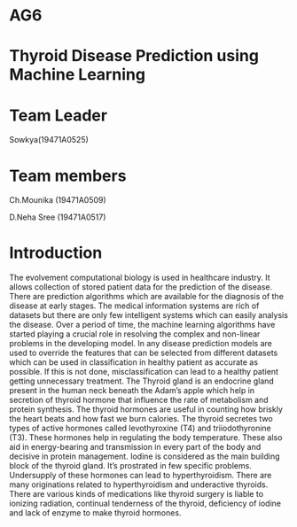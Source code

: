 # AG6
# Thyroid Disease Prediction using Machine Learning



# Team Leader
Sowkya(19471A0525)


# Team members 


Ch.Mounika (19471A0509)

D.Neha Sree (19471A0517)

# Introduction

The  evolvement  computational  biology  is  used  in healthcare  industry.  It  allows  collection  of  stored patient data for the prediction of the disease. There are prediction  algorithms  which  are  available  for  the diagnosis of the disease at early stages. The medical information systems are rich of datasets but there are only few intelligent systems which can easily analysis the  disease.  Over  a  period  of  time,  the  machine learning algorithms have started playing a crucial role in resolving the complex and non-linear problems in the  developing  model.  In  any  disease  prediction models are used to override the features that can be selected from different datasets which can be used in classification in healthy patient as accurate as possible. If  this  is not  done,  misclassification  can  lead  to  a healthy patient getting unnecessary treatment.  The Thyroid gland is an endocrine gland present in the human neck beneath the Adam’s apple which help in secretion of thyroid hormone that influence the rate of metabolism  and  protein  synthesis.  The  thyroid hormones are useful in counting how briskly the heart beats  and  how  fast  we  burn  calories.  The  thyroid secretes  two  types  of  active  hormones  called levothyroxine (T4) and triiodothyronine (T3). These hormones  help in  regulating  the  body  temperature. These also aid in energy-bearing and transmission in every  part  of  the  body  and  decisive  in  protein management.  Iodine  is  considered  as  the  main building block of the thyroid gland. It’s prostrated in few  specific  problems.  Undersupply  of  these hormones  can  lead  to  hyperthyroidism.  There  are many originations  related  to  hyperthyroidism  and underactive  thyroids.  There  are  various  kinds  of medications like thyroid surgery is liable to ionizing radiation,  continual  tenderness  of  the  thyroid, deficiency  of  iodine  and  lack  of  enzyme  to  make thyroid hormones. 

